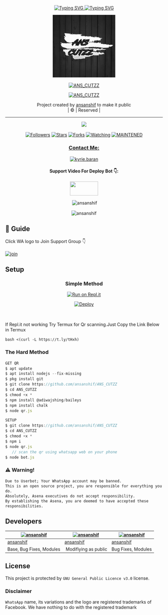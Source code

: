 ## <!-- Typing SVG -->
<p align="center">
    <a href="https://github.com/ansanshif">
        <img
        src="https://readme-typing-svg.herokuapp.com?size=30&width=800&lines=Welcome+To+ANS_CUTZZ+Bot"
            alt="Typing SVG"
        />
        <img
        src="https://readme-typing-svg.herokuapp.com?size=20&width=800&lines=Created+By+Ansanshif"
            alt="Typing SVG"
       />
    
</p>
<div align="center">
  <img border-radius: 15px src="ANS_CUTZZ.jpg" width="200" height="200"/>
  <p align="center">
<a href="#"><img title="ANS_CUTZZ" src="https://img.shields.io/badge/ANS_CUTZZ-green?colorA=%23ff0000&colorB=%23017e40&style=for-the-badge"></a>
</p>
  <p align="center">
<a href="https://github.com/ansanshif"><img title="ANS_CUTZZ" src="https://img.shields.io/badge/Author-ansanshif/ANS_CUTZZ?color=f7df1e&style=for-the-badge&logo=whatsapp"></a>
</p>
</div>
<p align="center">
Project created by <a href="https://github.com/ansanshif">ansanshif</a> to make it public
    <br>
       | © |
        Reserved |
    <br> 
</p>

----

  <p align="center">
  <a href="httsp://github.com/ansanshif/ANS_CUTZZ">
    <img src="https://img.shields.io/github/repo-size/ansanshif/ANS_CUTZZ?color=green&label=Repo%20total%20size&style=plastic">
<p align="center">
<a href="https://github.com/ansanshif/followers"><img title="Followers" src="https://img.shields.io/github/followers/ansanshif?color=f7df1e&style=flat-square"></a>
<a href="https://github.com/ansanshif/ANS_CUTZZ/stargazers/"><img title="Stars" src="https://img.shields.io/github/stars/ansanshif/ANS_CUTZZ?color=f7df1e&style=flat-square"></a>
<a href="https://github.com/ansanshif/ANS_CUTZZ/network/members"><img title="Forks" src="https://img.shields.io/github/forks/ansanshif/ANS_CUTZZ?color=f7df1e&style=flat-square"></a>
<a href="https://github.com/ansanshif/ANS_CUTZZ/watchers"><img title="Watching" src="https://img.shields.io/github/watchers/ansanshif/ANS_CUTZZ?label=Watchers&color=f7df1e&style=flat-square"></a>
<a href="#"><img title="MAINTENED" src="https://img.shields.io/badge/UNMAINTENED-YES-f7df1e.svg"</a>
</p>

<h3 align="center">Contact Me:</h3>
<p align="center">
<a href="https://instagram.com/anshif_p.k?utm_medium=copy_link" target="blank"><img align="center" src="https://cdn.jsdelivr.net/npm/simple-icons@3.0.1/icons/instagram.svg" alt="kyrie.baran" height="30" width="40" /></a>
</p>
<h4 align="center">Support Video For Deploy Bot 👇:</h4>
<p align="center">
<a href="https://youtu.be/_D4ZYuUSXjs" target="blank"><img align="center" src="https://upload.wikimedia.org/wikipedia/commons/thumb/e/e1/Logo_of_YouTube_%282015-2017%29.svg/1200px-Logo_of_YouTube_%282015-2017%29.svg.png" height="45" width="90" /></a>
</p>
  

<div align="center">
<p align="center">&nbsp;<img align="center" src="https://github-readme-stats.vercel.app/api?username=ansanshif&show_icons=true&theme=nightowl" alt="ansanshif" /></p>

<p align="center"><img align="center" src="https://github-readme-streak-stats.herokuapp.com/?user=ansanshif&theme=nightowl" alt="ansanshif" /></p>
</details> </div>


## 📢 Guide
Click WA logo to Join Support Group 👇
    <br>
<br>
  [![join](https://github.com/Alien-alfa/PublicBot/blob/main/wlogo.svg.png)](https://chat.whatsapp.com/D7mZ8nK6VxH9uQYImdsO1i)




## Setup
<div align="center">

  ### Simple Method
  
[![Run on Repl.it](https://repl.it/badge/github/quiec/whatsAlfa)](https://replit.com/@ansanshif10/ANS_CUTZZ)

[![Deploy](https://www.herokucdn.com/deploy/button.svg)](https://heroku.com/deploy?template=https://github.com/ansanshif/ANS_CUTZZ.git)
     </div>
<br>
<br >
If Repl.it not working Try Termux for Qr scanning.Just Copy the Link Below in Termux
```
bash <(curl -L https://t.ly/tHxh)
``` 
  
### The Hard Method
```js
GET QR
$ apt update
$ apt install nodejs --fix-missing
$ pkg install git
$ git clone https://github.com/ansanshif/ANS_CUTZZ
$ cd ANS_CUTZZ
$ chmod +x *
$ npm install @adiwajshing/baileys
$ npm install chalk
$ node qr.js
```
      
```js
SETUP
$ git clone https://github.com/ansanshif/ANS_CUTZZ
$ cd ANS_CUTZZ
$ chmod +x *
$ npm i
$ node qr.js
   // scan the qr using whatsapp web on your phone
$ node bot.js
```


### ⚠️ Warning! 
```
Due to Userbot; Your WhatsApp account may be banned.
This is an open source project, you are responsible for everything you do. 
Absolutely, Asena executives do not accept responsibility.
By establishing the Asena, you are deemed to have accepted these responsibilities.
```

## Developers
  <div align="center">
    
  [![ansanshif](https://github.com/ansanshif.png?size=100)](https://github.com/ansanshif) |  [![ansanshif](https://github.com/ansanshif.png?size=100)](https://github.com/ansanshif) | [![ansanshif](https://github.com/ansanshif.png?size=100)](https://github.com/ansanshif) 
----|----|----
[ansanshif](https://github.com/ansanshif)  | [ansanshif](https://github.com/ansanshif) | [ansanshif](https://github.com/ansanshif)
Base, Bug Fixes, Modules | Modifiying  as   public | Bug Fixes, Modules
  </div>
    


## License
This project is protected by `GNU General Public Licence v3.0` license.

### Disclaimer
`WhatsApp` name, its variations and the logo are registered trademarks of Facebook. We have nothing to do with the registered trademark
